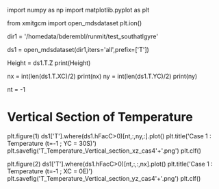 import numpy as np
import matplotlib.pyplot as plt 

from xmitgcm import open_mdsdataset 
plt.ion()

dir1 = '/homedata/bderembl/runmit/test_southatlgyre'

ds1 = open_mdsdataset(dir1,iters='all',prefix=['T'])

Height = ds1.T.Z
print(Height)

nx = int(len(ds1.T.XC)/2)
print(nx)
ny = int(len(ds1.T.YC)/2)
print(ny)

nt = -1

# Vertical Section of Temperature
plt.figure(1)
ds1['T'].where(ds1.hFacC>0)[nt,:,ny,:].plot()
plt.title('Case 1 : Temperature (t=-1 ; YC = 30S)')
plt.savefig('T_Temperature_Vertical_section_xz_cas4'+'.png')
plt.clf()

plt.figure(2)
ds1['T'].where(ds1.hFacC>0)[nt,:,:,nx].plot()
plt.title('Case 1 : Temperature (t=-1 ; XC = 0E)')
plt.savefig('T_Temperature_Vertical_section_yz_cas4'+'.png')
plt.clf()

